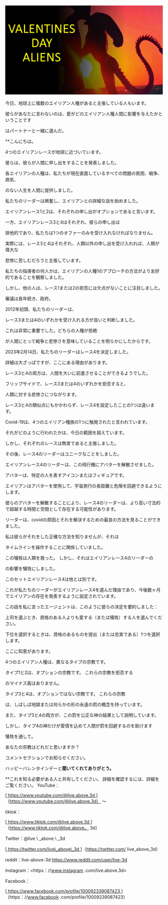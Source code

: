 ![cover photo](../cover.jpg "cover photo")

今日、地球上に複数のエイリアン人種があると主張している人もいます。

彼らがあなたに言わないのは、愛がどのエイリアン人種人間に影響を与えたかということです

はパートナーと一緒に選んだ。

**こんにちは。

4つのエイリアンレースが地球に近づいています。

彼らは、彼らが人間に申し出をすることを発表しました。

各エイリアンの人種は、私たちが現在直面しているすべての問題の貧困、戦争、病気、

のない人生を人間に提供しました。

私たちのリーダーは興奮し、エイリアンとの詳細な話を始めました。

エイリアンレース1と2は、それぞれの申し出がオプションであると言います。

一方、エイリアンレース3と4はそれぞれ、彼らの申し出は

排他的であり、私たちは1つのオファーのみを受け入れなければなりません。

実際には、レース3と4はそれぞれ、人類以外の申し出を受け入れれば、人類が偉大な

悲惨に苦しむだろうと主張しています。

私たちの指導者の何人かは、エイリアンの人種1のアプローチの方法がより友好的であることを観察しました。

しかし、他の人は、レース1または2の拒否には欠点がないことに注目しました。

審議は長年続き、政府。

2012年初頭、私たちのリーダーは、

レース3または4のいずれかを受け入れる方が良いと判断しました。

これは非常に重要でした。どちらの人種が拒絶

が人間にとって戦争と悲惨さを意味していることを明らかにしたからです。

2023年2月14日、私たちのリーダーはレース4を決定しました。

詳細は大ざっぱですが、ここにある理由があります。

レース3と4の両方は、人間を大いに前進させることができるようでした。

フリップサイドで、レース3または4のいずれかを拒否すると、

人類に対する悲惨さにつながります。

レース3と4の類似点にもかかわらず、レース4を設定したことの1つは違います。

Covid-19は、4つのエイリアン種族の1つに触発されたと言われています。

それがどのように行われたかは、今日の範囲を超えています。

しかし、それぞれのレースは無実であると主張しました。

その後、レース4のリーダーはユニークなことをしました。

エイリアンレース4のリーダーは、この飛行機にアバターを解散させました。

アバターは、特定の人を表すアイコンまたはフィギュアです。

エイリアンはアバターを使用して、宇宙旅行の長距離と危険を回避できるようにします。

彼らのアバターを解散することにより、レース4のリーダーは、より高い寸法的で超越する時間と空間として存在する可能性があります。

リーダーは、covidの原因とそれを解決するための最良の方法を見ることができました。

私は彼らがそれをした正確な方法を知りませんが、それは

タイムラインを操作することに関係していました。

この犠牲は人類を救った。 しかし、それはエイリアンレース4のリーダーの

の影響を犠牲にしました。

このセットエイリアンレース4は他とは別です。

これが私たちのリーダーがエイリアンレース4を選んだ理由であり、今後数ヶ月でエイリアンの存在を発表するように設定されています。

この話を私に言ったエージェントは、このように彼らの決定を要約しました：

上司を選ぶとき、資格のある人よりも愛する（または犠牲）する人を選んでください。

下位を選択するときは、資格のあるものを提出（または忠実である）1つを選択します。

ここに知恵があります。

4つのエイリアン人種は、異なるタイプの宗教です。

タイプ1と2は、オプションの宗教です。 これらの宗教を拒否する

のマイナス面はありません。

タイプ3と4は、オプションではない宗教です。 これらの宗教

は、しばしば地獄または何らかの形の永遠の罰の概念を持っています。

また、タイプ3と4の両方が、この罰を公正な神の結果として説明しています。

しかし、タイプ4の神だけが愛情を込めて人間が罰を回避するのを助けます

犠牲を通して。

あなたの宗教はどれだと思いますか？

コメントセクションでお知らせください。

ハッピーバレンタインデーと**聞いてくれてありがとう。**

**これを知る必要がある人と共有してください。 詳細を確認するには、詳細をご覧ください。 YouTube：

[<u> https://www.youtube.com/@live.above.3d </u>]（https://www.youtube.com/@live.above.3d） 〜

tiktok：

[<u> https://www.tiktok.com/@live.above.3d </u>]（https://www.tiktok.com/@live.above。 3d）

Twitter：@live \ _above \ _3d

[<u> https://twitter.com/live\_above\_3d </u>]（https://twitter.com/ live_above_3d）

reddit：live-above-3d <https://www.reddit.com/user/live-3d>

Instagram：<https：//www.instagram .com/live.above.3d>



Facebook：

[<u> https://www.facebook.com/profile/100092339087423 </u>]（https：//www.facebook .com/profile/10009239087423）